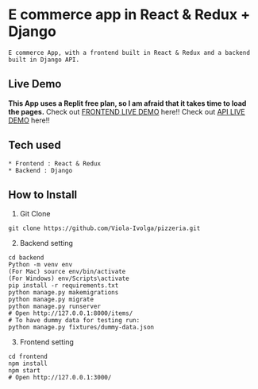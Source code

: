 # E commerce app in React & Redux + Django
```
E commerce App, with a frontend built in React & Redux and a backend built in Django API.
```
## Live Demo
**This App uses a Replit free plan, so I am afraid that it takes time to load the pages.**
Check out [FRONTEND LIVE DEMO](https://pizzeria-frontend.viola-ivolga.repl.co/) here!!
Check out [API LIVE DEMO](https://pizzeria-backend.viola-ivolga.repl.co/) here!!
## Tech used
```
* Frontend : React & Redux
* Backend : Django
```
## How to Install
1. Git Clone
```
git clone https://github.com/Viola-Ivolga/pizzeria.git
```
2. Backend setting
```
cd backend
Python -m venv env
(For Mac) source env/bin/activate
(For Windows) env/Scripts\activate
pip install -r requirements.txt
python manage.py makemigrations
python manage.py migrate
python manage.py runserver
# Open http://127.0.0.1:8000/items/
# To have dummy data for testing run:
python manage.py fixtures/dummy-data.json
```
3. Frontend setting
```
cd frontend
npm install
npm start
# Open http://127.0.0.1:3000/
```